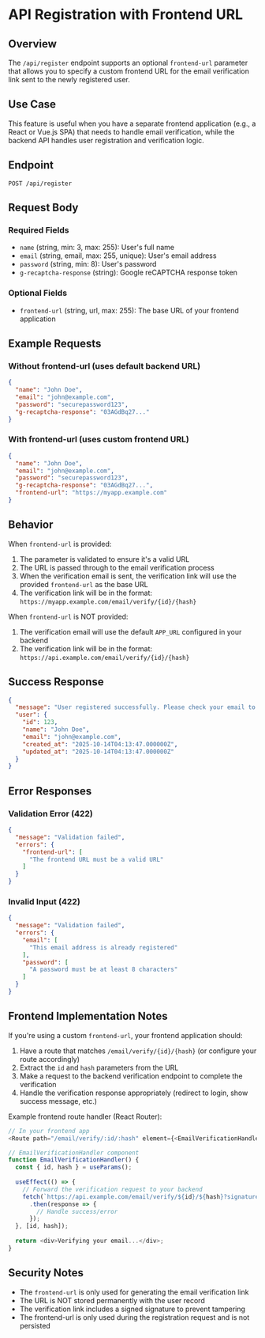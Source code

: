 # API Registration with Frontend URL

## Overview
The `/api/register` endpoint supports an optional `frontend-url` parameter that allows you to specify a custom frontend URL for the email verification link sent to the newly registered user.

## Use Case
This feature is useful when you have a separate frontend application (e.g., a React or Vue.js SPA) that needs to handle email verification, while the backend API handles user registration and verification logic.

## Endpoint
```
POST /api/register
```

## Request Body

### Required Fields
- `name` (string, min: 3, max: 255): User's full name
- `email` (string, email, max: 255, unique): User's email address
- `password` (string, min: 8): User's password
- `g-recaptcha-response` (string): Google reCAPTCHA response token

### Optional Fields
- `frontend-url` (string, url, max: 255): The base URL of your frontend application

## Example Requests

### Without frontend-url (uses default backend URL)
```json
{
  "name": "John Doe",
  "email": "john@example.com",
  "password": "securepassword123",
  "g-recaptcha-response": "03AGdBq27..."
}
```

### With frontend-url (uses custom frontend URL)
```json
{
  "name": "John Doe",
  "email": "john@example.com",
  "password": "securepassword123",
  "g-recaptcha-response": "03AGdBq27...",
  "frontend-url": "https://myapp.example.com"
}
```

## Behavior

When `frontend-url` is provided:
1. The parameter is validated to ensure it's a valid URL
2. The URL is passed through to the email verification process
3. When the verification email is sent, the verification link will use the provided `frontend-url` as the base URL
4. The verification link will be in the format: `https://myapp.example.com/email/verify/{id}/{hash}`

When `frontend-url` is NOT provided:
1. The verification email will use the default `APP_URL` configured in your backend
2. The verification link will be in the format: `https://api.example.com/email/verify/{id}/{hash}`

## Success Response
```json
{
  "message": "User registered successfully. Please check your email to verify your account.",
  "user": {
    "id": 123,
    "name": "John Doe",
    "email": "john@example.com",
    "created_at": "2025-10-14T04:13:47.000000Z",
    "updated_at": "2025-10-14T04:13:47.000000Z"
  }
}
```

## Error Responses

### Validation Error (422)
```json
{
  "message": "Validation failed",
  "errors": {
    "frontend-url": [
      "The frontend URL must be a valid URL"
    ]
  }
}
```

### Invalid Input (422)
```json
{
  "message": "Validation failed",
  "errors": {
    "email": [
      "This email address is already registered"
    ],
    "password": [
      "A password must be at least 8 characters"
    ]
  }
}
```

## Frontend Implementation Notes

If you're using a custom `frontend-url`, your frontend application should:

1. Have a route that matches `/email/verify/{id}/{hash}` (or configure your route accordingly)
2. Extract the `id` and `hash` parameters from the URL
3. Make a request to the backend verification endpoint to complete the verification
4. Handle the verification response appropriately (redirect to login, show success message, etc.)

Example frontend route handler (React Router):
```javascript
// In your frontend app
<Route path="/email/verify/:id/:hash" element={<EmailVerificationHandler />} />

// EmailVerificationHandler component
function EmailVerificationHandler() {
  const { id, hash } = useParams();
  
  useEffect(() => {
    // Forward the verification request to your backend
    fetch(`https://api.example.com/email/verify/${id}/${hash}?signature=${signature}`)
      .then(response => {
        // Handle success/error
      });
  }, [id, hash]);
  
  return <div>Verifying your email...</div>;
}
```

## Security Notes

- The `frontend-url` is only used for generating the email verification link
- The URL is NOT stored permanently with the user record
- The verification link includes a signed signature to prevent tampering
- The frontend-url is only used during the registration request and is not persisted
